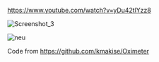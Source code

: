 https://www.youtube.com/watch?v=yDu42tlYzz8

![Screenshot_3](https://github.com/user-attachments/assets/186096f6-d278-4cf8-b45d-d78812ec0cce)

![neu](https://github.com/user-attachments/assets/b1b04eeb-7a7c-4b21-bedd-edde2d4a44b6)


Code from https://github.com/kmakise/Oximeter
